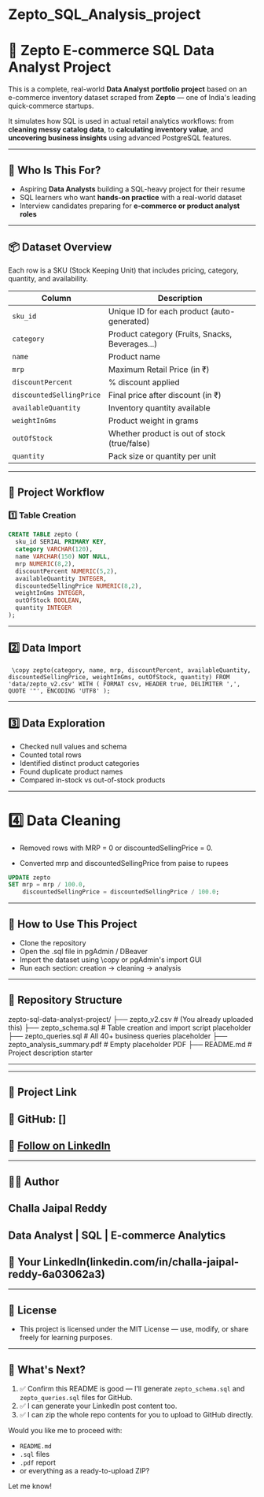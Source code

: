 # Zepto_SQL_Analysis_project
# 🛒 Zepto E-commerce SQL Data Analyst Project

This is a complete, real-world **Data Analyst portfolio project** based on an e-commerce inventory dataset scraped from **Zepto** — one of India's leading quick-commerce startups.

It simulates how SQL is used in actual retail analytics workflows: from **cleaning messy catalog data**, to **calculating inventory value**, and **uncovering business insights** using advanced PostgreSQL features.

---

## 🎯 Who Is This For?
- Aspiring **Data Analysts** building a SQL-heavy project for their resume
- SQL learners who want **hands-on practice** with a real-world dataset
- Interview candidates preparing for **e-commerce or product analyst roles**

---

## 📦 Dataset Overview

Each row is a SKU (Stock Keeping Unit) that includes pricing, category, quantity, and availability.

| Column                | Description                                    |
|-----------------------|------------------------------------------------|
| `sku_id`              | Unique ID for each product (auto-generated)    |
| `category`            | Product category (Fruits, Snacks, Beverages...)|
| `name`                | Product name                                   |
| `mrp`                 | Maximum Retail Price (in ₹)                    |
| `discountPercent`     | % discount applied                             |
| `discountedSellingPrice` | Final price after discount (in ₹)            |
| `availableQuantity`   | Inventory quantity available                   |
| `weightInGms`         | Product weight in grams                        |
| `outOfStock`          | Whether product is out of stock (true/false)   |
| `quantity`            | Pack size or quantity per unit                 |

---

## 🔧 Project Workflow

### 1️⃣ Table Creation
```sql
CREATE TABLE zepto (
  sku_id SERIAL PRIMARY KEY,
  category VARCHAR(120),
  name VARCHAR(150) NOT NULL,
  mrp NUMERIC(8,2),
  discountPercent NUMERIC(5,2),
  availableQuantity INTEGER,
  discountedSellingPrice NUMERIC(8,2),
  weightInGms INTEGER,
  outOfStock BOOLEAN,
  quantity INTEGER
);

```
---
## 2️⃣ Data Import
<pre><code> \copy zepto(category, name, mrp, discountPercent, availableQuantity, discountedSellingPrice, weightInGms, outOfStock, quantity) FROM 'data/zepto_v2.csv' WITH ( FORMAT csv, HEADER true, DELIMITER ',', QUOTE '"', ENCODING 'UTF8' ); </code></pre>
---
## 3️⃣ Data Exploration
- Checked null values and schema
- Counted total rows
- Identified distinct product categories
- Found duplicate product names
- Compared in-stock vs out-of-stock products

---
# 4️⃣ Data Cleaning
- Removed rows with MRP = 0 or discountedSellingPrice = 0.

- Converted mrp and discountedSellingPrice from paise to rupees
```sql
UPDATE zepto
SET mrp = mrp / 100.0,
    discountedSellingPrice = discountedSellingPrice / 100.0;


```
---
## 💼 How to Use This Project
- Clone the repository
- Open the .sql file in pgAdmin / DBeaver
- Import the dataset using \copy or pgAdmin's import GUI
- Run each section: creation → cleaning → analysis

---
## 📁 Repository Structure

zepto-sql-data-analyst-project/
├── zepto_v2.csv                 # (You already uploaded this)
├── zepto_schema.sql             # Table creation and import script placeholder
├── zepto_queries.sql            # All 40+ business queries placeholder
├── zepto_analysis_summary.pdf   # Empty placeholder PDF
├── README.md                    # Project description starter

---
---
## 🔗 Project Link
## 📂 GitHub: []
## 🔗 [Follow on LinkedIn](linkedin.com/in/challa-jaipal-reddy-6a03062a3)
---
## 👨‍💻 Author
##  Challa Jaipal Reddy
## Data Analyst | SQL | E-commerce Analytics
## 📩 Your LinkedIn(linkedin.com/in/challa-jaipal-reddy-6a03062a3)
---

## 📜 License
  - This project is licensed under the MIT License — use, modify, or share freely for learning purposes.




---

## 🚀 What's Next?

1. ✅ Confirm this README is good — I’ll generate `zepto_schema.sql` and `zepto_queries.sql` files for GitHub.
2. ✅ I can generate your LinkedIn post content too.
3. ✅ I can zip the whole repo contents for you to upload to GitHub directly.

Would you like me to proceed with:
- `README.md`
- `.sql` files
- `.pdf` report
- or everything as a ready-to-upload ZIP?

Let me know!


